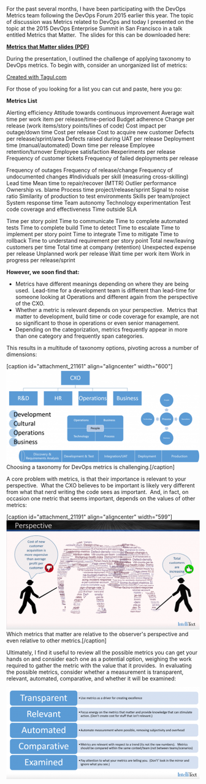 
For the past several months, I have been participating with the DevOps Metrics team following the DevOps Forum 2015 earlier this year. The topic of discussion was Metrics related to DevOps and today I presented on the topic at the 2015 DevOps Enterprise Summit in San Francisco in a talk entitled Metrics that Matter.  The slides for this can be downloaded here:

**[Metrics that Matter slides (PDF)](/wp-content/uploads/2015/10/DevOps2015_Mark-Michaelis_Metrics-that-Matter.pdf)** 

During the presentation, I outlined the challenge of applying taxonomy to DevOps metrics. To begin with, consider an unorganized list of metrics:

<script src="http://cdn.tagul.com/embed/a2c5njinkl2a"></script>

[Created with Tagul.com](https://tagul.com/)

For those of you looking for a list you can cut and paste, here you go:

**Metrics List**

Alerting efficiency Attitude towards continuous improvement Average wait time per work item per release/time-period Budget adherence Change per release (work items/story points/lines of code) Cost impact per outage/down time Cost per release Cost to acquire new customer Defects per release/sprint/area Defects raised during UAT per release Deployment time (manual/automated) Down time per release Employee retention/turnover Employee satisfaction #experiments per release Frequency of customer tickets Frequency of failed deployments per release

Frequency of outages Frequency of release/change Frequency of undocumented changes #Individuals per skill (measuring cross-skilling) Lead time Mean time to repair/recover (MTTR) Outlier performance Ownership vs. blame Process time project/release/sprint Signal to noise ratio Similarity of production to test environments Skills per team/project System response time Team autonomy Technology experimentation Test code coverage and effectiveness Time outside SLA

Time per story point Time to communicate Time to complete automated tests Time to complete build Time to detect Time to escalate Time to implement per story point Time to integrate Time to mitigate Time to rollback Time to understand requirement per story point Total new/leaving customers per time Total time at company (retention) Unexpected expense per release Unplanned work per release Wait time per work item Work in progress per release/sprint

**However, we soon find that:**

- Metrics have different meanings depending on where they are being used.  Lead-time for a development team is different than lead-time for someone looking at Operations and different again from the perspective of the CXO.
- Whether a metric is relevant depends on your perspective.  Metrics that matter to development, build time or code coverage for example, are not so significant to those in operations or even senior management.
- Depending on the categorization, metrics frequently appear in more than one category and frequently span categories.

This results in a multitude of taxonomy options, pivoting across a number of dimensions:

\[caption id="attachment\_21161" align="aligncenter" width="600"\][![DevOps Metrics Taxonomy](https://raw.githubusercontent.com/worseTyler/MarkdownBlogs/main/2015/10/devops-metrics/images/DevOpsMetricsTaxonomy-1024x494.png)](/wp-content/uploads/2015/10/DevOpsMetricsTaxonomy.png) Choosing a taxonomy for DevOps metrics is challenging.\[/caption\]

A core problem with metrics, is that their importance is relevant to your perspective.  What the CXO believes to be important is likely very different from what that nerd writing the code sees as important.  And, in fact, on occasion one metric that seems important, depends on the values of other metrics:

\[caption id="attachment\_21191" align="aligncenter" width="599"\][![](https://raw.githubusercontent.com/worseTyler/MarkdownBlogs/main/2015/10/devops-metrics/images/MetricsAreAMatterOfPerspective-1024x581.png)](/wp-content/uploads/2015/10/MetricsAreAMatterOfPerspective.png) Which metrics that matter are relative to the observer's perspective and even relative to other metrics.\[/caption\]

Ultimately, I find it useful to review all the possible metrics you can get your hands on and consider each one as a potential option, weighing the work required to gather the metric with the value that it provides.  In evaluating the possible metrics, consider whether a measurement is transparent, relevant, automated, comparative, and whether it will be examined:

[![](https://raw.githubusercontent.com/worseTyler/MarkdownBlogs/main/2015/10/devops-metrics/images/Principles-of-Measurement-1024x487.png)](/wp-content/uploads/2015/10/Principles-of-Measurement.png)
